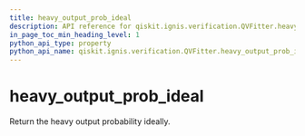 ```yaml
---
title: heavy_output_prob_ideal
description: API reference for qiskit.ignis.verification.QVFitter.heavy_output_prob_ideal
in_page_toc_min_heading_level: 1
python_api_type: property
python_api_name: qiskit.ignis.verification.QVFitter.heavy_output_prob_ideal
---
```


# heavy\_output\_prob\_ideal

Return the heavy output probability ideally.

